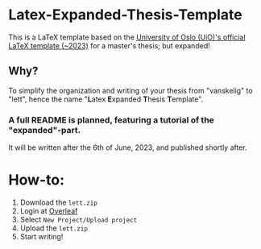 # Latex-Expanded-Thesis-Template
This is a LaTeX template based on the [University of Oslo (UiO)'s official LaTeX template (~2023)](https://www.uio.no/english/about/designmanual/profile-in-use/latex/index.html) for a master's thesis; but expanded!


## Why?
To simplify the organization and writing of your thesis from "vanskelig" to "lett", hence the name "**L**atex **E**xpanded **T**hesis **T**emplate".

### A full README is planned, featuring a tutorial of the "expanded"-part.
It will be written after the 6th of June, 2023, and published shortly after.

# How-to:
1. Download the `lett.zip`
2. Login at [Overleaf](https://www.overleaf.com)
3. Select `New Project/Upload project`
4. Upload the `lett.zip`
5. Start writing! 
